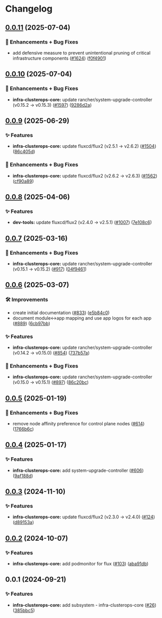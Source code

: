 # Changelog

## [0.0.11](https://github.com/ppat/homelab-ops-kubernetes-apps/compare/infra-clusterops-core-v0.0.10...infra-clusterops-core-v0.0.11) (2025-07-04)


### 🚀 Enhancements + Bug Fixes

* add defensive measure to prevent unintentional pruning of critical infrastructure components ([#1624](https://github.com/ppat/homelab-ops-kubernetes-apps/issues/1624)) ([f0f4901](https://github.com/ppat/homelab-ops-kubernetes-apps/commit/f0f4901cbab8f0f98876f5c881a823b96736d4b4))

## [0.0.10](https://github.com/ppat/homelab-ops-kubernetes-apps/compare/infra-clusterops-core-v0.0.9...infra-clusterops-core-v0.0.10) (2025-07-04)


### 🚀 Enhancements + Bug Fixes

* **infra-clusterops-core:** update rancher/system-upgrade-controller (v0.15.2 -&gt; v0.15.3) ([#1597](https://github.com/ppat/homelab-ops-kubernetes-apps/issues/1597)) ([9286d2a](https://github.com/ppat/homelab-ops-kubernetes-apps/commit/9286d2a969e0ef7c80267b45e452bf3fe78e6e39))

## [0.0.9](https://github.com/ppat/homelab-ops-kubernetes-apps/compare/infra-clusterops-core-v0.0.8...infra-clusterops-core-v0.0.9) (2025-06-29)


### ✨ Features

* **infra-clusterops-core:** update fluxcd/flux2 (v2.5.1 -&gt; v2.6.2) ([#1504](https://github.com/ppat/homelab-ops-kubernetes-apps/issues/1504)) ([86c405d](https://github.com/ppat/homelab-ops-kubernetes-apps/commit/86c405d10e3d0756eeee6e134215c9dbf6b8b1eb))


### 🚀 Enhancements + Bug Fixes

* **infra-clusterops-core:** update fluxcd/flux2 (v2.6.2 -&gt; v2.6.3) ([#1562](https://github.com/ppat/homelab-ops-kubernetes-apps/issues/1562)) ([cf90a89](https://github.com/ppat/homelab-ops-kubernetes-apps/commit/cf90a89bb1cd88c60ebfce2b247a18b0b48a9a99))

## [0.0.8](https://github.com/ppat/homelab-ops-kubernetes-apps/compare/infra-clusterops-core-v0.0.7...infra-clusterops-core-v0.0.8) (2025-04-06)


### ✨ Features

* **dev-tools:** update fluxcd/flux2 (v2.4.0 -&gt; v2.5.1) ([#1007](https://github.com/ppat/homelab-ops-kubernetes-apps/issues/1007)) ([7e108c6](https://github.com/ppat/homelab-ops-kubernetes-apps/commit/7e108c6399805298b67dfec248ed5fce04bb5633))

## [0.0.7](https://github.com/ppat/homelab-ops-kubernetes-apps/compare/infra-clusterops-core-v0.0.6...infra-clusterops-core-v0.0.7) (2025-03-16)


### 🚀 Enhancements + Bug Fixes

* **infra-clusterops-core:** update rancher/system-upgrade-controller (v0.15.1 -&gt; v0.15.2) ([#917](https://github.com/ppat/homelab-ops-kubernetes-apps/issues/917)) ([04f9461](https://github.com/ppat/homelab-ops-kubernetes-apps/commit/04f9461f6c54063cdb865f4703c1d323cb2705e0))

## [0.0.6](https://github.com/ppat/homelab-ops-kubernetes-apps/compare/infra-clusterops-core-v0.0.5...infra-clusterops-core-v0.0.6) (2025-03-07)


### 🛠 Improvements

* create initial documentation ([#833](https://github.com/ppat/homelab-ops-kubernetes-apps/issues/833)) ([e5b84c0](https://github.com/ppat/homelab-ops-kubernetes-apps/commit/e5b84c03920d34e3055bea987b465e04092af030))
* document module&lt;-&gt;app mapping and use app logos for each app ([#889](https://github.com/ppat/homelab-ops-kubernetes-apps/issues/889)) ([6cb97bb](https://github.com/ppat/homelab-ops-kubernetes-apps/commit/6cb97bb71826434291de7b067983830376f0d12b))


### ✨ Features

* **infra-clusterops-core:** update rancher/system-upgrade-controller (v0.14.2 -&gt; v0.15.0) ([#854](https://github.com/ppat/homelab-ops-kubernetes-apps/issues/854)) ([737b57a](https://github.com/ppat/homelab-ops-kubernetes-apps/commit/737b57a3dd35e9a37dbef108d4a3fa99b24f9f5b))


### 🚀 Enhancements + Bug Fixes

* **infra-clusterops-core:** update rancher/system-upgrade-controller (v0.15.0 -&gt; v0.15.1) ([#897](https://github.com/ppat/homelab-ops-kubernetes-apps/issues/897)) ([86c20bc](https://github.com/ppat/homelab-ops-kubernetes-apps/commit/86c20bc26c4a326a8d73fb0f4a82fe960eeac4e1))

## [0.0.5](https://github.com/ppat/homelab-ops-kubernetes-apps/compare/infra-clusterops-core-v0.0.4...infra-clusterops-core-v0.0.5) (2025-01-19)


### 🚀 Enhancements + Bug Fixes

* remove node affinity preference for control plane nodes ([#614](https://github.com/ppat/homelab-ops-kubernetes-apps/issues/614)) ([1766b6c](https://github.com/ppat/homelab-ops-kubernetes-apps/commit/1766b6c5019b6faa22e29c77e44b29153318d60b))

## [0.0.4](https://github.com/ppat/homelab-ops-kubernetes-apps/compare/infra-clusterops-core-v0.0.3...infra-clusterops-core-v0.0.4) (2025-01-17)


### ✨ Features

* **infra-clusterops-core:** add system-upgrade-controller ([#606](https://github.com/ppat/homelab-ops-kubernetes-apps/issues/606)) ([9af188d](https://github.com/ppat/homelab-ops-kubernetes-apps/commit/9af188d767c50bf44e2e19392ce3af092fc8b038))

## [0.0.3](https://github.com/ppat/homelab-ops-kubernetes-apps/compare/infra-clusterops-core-v0.0.2...infra-clusterops-core-v0.0.3) (2024-11-10)


### ✨ Features

* **infra-clusterops-core:** update fluxcd/flux2 (v2.3.0 -&gt; v2.4.0) ([#124](https://github.com/ppat/homelab-ops-kubernetes-apps/issues/124)) ([d89153a](https://github.com/ppat/homelab-ops-kubernetes-apps/commit/d89153ab4b78cbe57fedf8edcb95ba32bd2cb73b))

## [0.0.2](https://github.com/ppat/homelab-ops-kubernetes-apps/compare/infra-clusterops-core-v0.0.1...infra-clusterops-core-v0.0.2) (2024-10-07)


### ✨ Features

* **infra-clusterops-core:** add podmonitor for flux ([#103](https://github.com/ppat/homelab-ops-kubernetes-apps/issues/103)) ([aba91db](https://github.com/ppat/homelab-ops-kubernetes-apps/commit/aba91db4af50f4aa1cc0bebf8751036197219305))

## 0.0.1 (2024-09-21)


### ✨ Features

* **infra-clusterops-core:** add subsystem - infra-clusterops-core ([#26](https://github.com/ppat/homelab-ops-kubernetes-apps/issues/26)) ([385bbc5](https://github.com/ppat/homelab-ops-kubernetes-apps/commit/385bbc50845cf53103186e12562305224dfe4b18))

